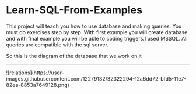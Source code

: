 # Learn-SQL-From-Examples
This project will teach you how to use database and making queries. You must do exercises step by step. With first example you will create database
and with final example you will be able to coding triggers.I used MSSQL. All queries are compatible with the sql server.

So this is the diagram of the database that we work on it
<hr/>
![relations](https://user-images.githubusercontent.com/12279132/32322294-12a6dd72-bfd5-11e7-82ea-8853a7649128.png)
